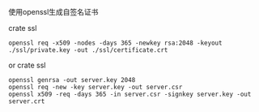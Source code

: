 使用openssl生成自签名证书


crate ssl
```
openssl req -x509 -nodes -days 365 -newkey rsa:2048 -keyout ./ssl/private.key -out ./ssl/certificate.crt

```
or crate ssl
```
openssl genrsa -out server.key 2048
openssl req -new -key server.key -out server.csr
openssl x509 -req -days 365 -in server.csr -signkey server.key -out server.crt
```
